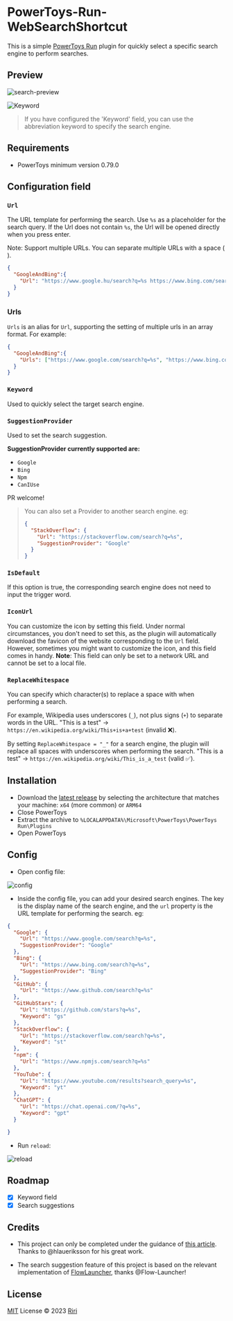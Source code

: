 # PowerToys-Run-WebSearchShortcut

This is a simple [PowerToys Run](https://docs.microsoft.com/en-us/windows/powertoys/run) plugin for quickly select a specific search engine to perform searches.

## Preview

![search-preview](./ScreenShots/preview.gif)

![Keyword](./ScreenShots/keyword.png)
> If you have configured the 'Keyword' field, you can use the abbreviation keyword to specify the search engine.

## Requirements

- PowerToys minimum version 0.79.0

## Configuration field

### `Url`

The URL template for performing the search. Use `%s` as a placeholder for the search query. If the Url does not contain `%s`, the Url will be opened directly when you press enter.

Note: Support multiple URLs. You can separate multiple URLs with a space (` `).
```json
{
  "GoogleAndBing":{
    "Url": "https://www.google.hu/search?q=%s https://www.bing.com/search?form=\u0026q=%s"
  }
}
```

### Urls

`Urls` is an alias for `Url`, supporting the setting of multiple urls in an array format. For example:
```json
{
  "GoogleAndBing":{
    "Urls": ["https://www.google.com/search?q=%s", "https://www.bing.com/search?q=%s"]
  }
}
```

### `Keyword`

Used to quickly select the target search engine.

### `SuggestionProvider`

Used to set the search suggestion.

**SuggestionProvider currently supported are:**

- `Google`
- `Bing`
- `Npm`
- `CanIUse`

PR welcome!

> You can also set a Provider to another search engine.
> eg:
>
> ```json
> {
>   "StackOverflow": {
>     "Url": "https://stackoverflow.com/search?q=%s",
>     "SuggestionProvider": "Google"
>   }
> }
> ```

### `IsDefault`

If this option is true, the corresponding search engine does not need to input the trigger word.

### `IconUrl`

You can customize the icon by setting this field. Under normal circumstances, you don't need to set this, as the plugin will automatically download the favicon of the website corresponding to the `Url` field. However, sometimes you might want to customize the icon, and this field comes in handy. **Note**: This field can only be set to a network URL and cannot be set to a local file.

### `ReplaceWhitespace`

You can specify which character(s) to replace a space with when performing a search.

For example, Wikipedia uses underscores (`_`), not plus signs (`+`) to separate words in the URL. "This is a test" → `https://en.wikipedia.org/wiki/This+is+a+test` (invalid ❌).

By setting `ReplaceWhitespace = "_"` for a search engine, the plugin will replace all spaces with underscores when performing the search. "This is a test" → `https://en.wikipedia.org/wiki/This_is_a_test` (valid ✅).

## Installation

- Download the [latest release](https://github.com/Daydreamer-riri/PowerToys-Run-WebSearchShortcut/releases/) by selecting the architecture that matches your machine: `x64` (more common) or `ARM64`
- Close PowerToys
- Extract the archive to `%LOCALAPPDATA%\Microsoft\PowerToys\PowerToys Run\Plugins`
- Open PowerToys

## Config

- Open config file:

![config](./ScreenShots/config.png)

- Inside the config file, you can add your desired search engines. The key is the display name of the search engine, and the `url` property is the URL template for performing the search.
eg:

```json
{
  "Google": {
    "Url": "https://www.google.com/search?q=%s",
    "SuggestionProvider": "Google"
  },
  "Bing": {
    "Url": "https://www.bing.com/search?q=%s",
    "SuggestionProvider": "Bing"
  },
  "GitHub": {
    "Url": "https://www.github.com/search?q=%s"
  },
  "GitHubStars": {
    "Url": "https://github.com/stars?q=%s",
    "Keyword": "gs"
  },
  "StackOverflow": {
    "Url": "https://stackoverflow.com/search?q=%s",
    "Keyword": "st"
  },
  "npm": {
    "Url": "https://www.npmjs.com/search?q=%s"
  },
  "YouTube": {
    "Url": "https://www.youtube.com/results?search_query=%s",
    "Keyword": "yt"
  },
  "ChatGPT": {
    "Url": "https://chat.openai.com/?q=%s",
    "Keyword": "gpt"
  }

}
```

- Run `reload`:

![reload](./ScreenShots/reload.png)

## Roadmap

- [x] Keyword field
- [x] Search suggestions

## Credits

- This project can only be completed under the guidance of [this article](https://conductofcode.io/post/creating-custom-powertoys-run-plugins/). Thanks to @hlaueriksson for his great work.

- The search suggestion feature of this project is based on the relevant implementation of [FlowLauncher](https://github.com/Flow-Launcher/Flow.Launcher?tab=readme-ov-file#web-searches--urls), thanks @Flow-Launcher!

## License

[MIT](./LICENSE) License © 2023 [Riri](https://github.com/Daydreamer-riri)
